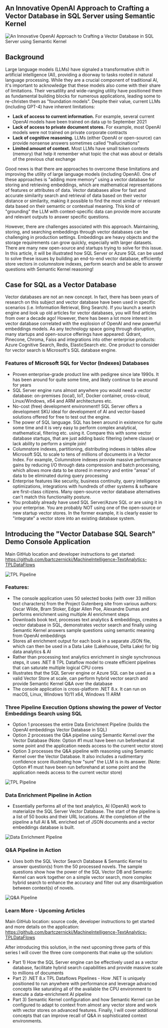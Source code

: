 ## An Innovative OpenAI Approach to Crafting a Vector Database in SQL Server using Semantic Kernel
![An Innovative OpenAI Approach to Crafting a Vector Database in SQL Server using Semantic Kernel](https://raw.githubusercontent.com/bartczernicki/Articles/main/20230507-AnInnovativeOpenAIApproachtoCraftingaVectorDatabaseinSQLServerandusingSemanticKernel/Images/AnInnovativeOpenAIApproachToCraftingAVectorDatabase.png)  

## Background

Large language models (LLMs) have signaled a transformative shift in artificial intelligence (AI), providing a doorway to tasks rooted in natural language processing. While they are a crucial component of traditional AI, it's important to acknowledge that these models also come with their share of limitations. Their versatility and wide-ranging utility have positioned them as fundamental building blocks for numerous applications, leading some to re-christen them as "foundation models". Despite their value, current LLMs (including GPT-4)
have inherent limitations:
* **Lack of access to current information.** For example, several current OpenAI models have been trained on data up to September 2021  
* **Lack of access to private document stores.** For example, most OpenAI models were not trained on private corporate contracts  
* **Lack of cognitive reasoning.** LLMs (either OpenAI or open-source) can provide nonsense answers sometimes called "hallucinations"  
* **Limited amount of context.** Most LLMs have small token contexts (memory) that help it remember what topic the chat was about or details of the previous chat exchange  

Good news is that there are approaches to overcome these limitations and improving the utility of large language models (including OpenAI). One of these approaches is "adding more memory" using a vector database for storing and retrieving embeddings, which are mathematical representations of features or attributes of data. Vector databases allow for fast and accurate similarity search and retrieval of data based on their vector distance or similarity, making it possible to find the most similar or relevant data based on their semantic or contextual meaning. This kind of "grounding" the LLM with context-specific data can provide more accurate and relevant outputs to answer specific questions.

However, there are challenges associated with this approach. Maintaining, storing, and searching embeddings through vector databases can be challenging in production settings. Embeddings are heavy objects and the storage requirements can grow quickly, especially with larger datasets. There are many new open-source and startups trying to solve for this issue. In this article, it will be illustrated how SQL Server or Azure SQL can be used to solve these issues by building an end-to-end vector database, efficiently store vectors in columnstore indexes, perform search and be able to answer questions with Semantic Kernel reasoning!

## Case for SQL as a Vector Database

Vector databases are not an new concept. In fact, there has been years of research on this subject and vector database have been used in specific scenarios (i.e. Information Retrieval, Bing Search).  If you launch a search engine and look up old articles for vector databases, you will find articles from over a decade ago! However, there has been a lot more interest in vector database correlated with the explosion of OpenAI and new powerful embeddings models. As any technology space going through disruption, many startups and open-source offerings have appeared: Qdrant, Pinecone, Chroma, Faiss and integrations into other enterprise products: Azure Cognitive Search, Redis, ElasticSearch etc. One product to consider for vector search is Microsoft's SQL database engine.

### Features of Microsoft SQL for Vector (Indexes) Databases
* Proven enterprise-grade product line with pedigree since late 1990s. It has been around for quite some time, and likely continue to be around for years
* SQL Server engine runs almost anywhere you would need a vector database: on-premises (local), IoT, Docker container, cross-cloud, Linux/Windows, x64 and ARM architectures etc.  
* No-cost (free) development environment!! SQL Server offers a development SKU ideal for development of AI and vector-based solutions offered for free to test out the engine.  
* The power of SQL language. SQL has been around in existence for quite some time and it is very easy to perform complex analytical, mathematical, filtering etc. using it. Compare this with some vector database startups, that are just adding basic filtering (where clause) or lack ability to perform a simple join!  
* Columnstore indexes, partitioning, distributing indexes in tables allow Microsoft SQL to scale to tens of millions of documents in a Vector Index. For example, Columnstore indexes provide massive performance gains by reducing I/O through data compression and batch processing, which allows more data to be stored in memory and entire "areas" of data to be eliminated during query processing  
* Enterprise features like security, business continuity, query intelligence optimizations, integrations with hundreds of other systems & software are first-class citizens. Many open-source vector database alternatives can't match this functionality posture.  
* You probably already have used SQL Server/Azure SQL or are using it in your enterprise. You are probably NOT using one of the open-source or new startup vector stores. In the former example, it is clearly easier to "integrate" a vector store into an existing database system.  

## Introducing the "Vector Database SQL Search" Demo Console Application  

Main GitHub location and developer instructions to get started:  
https://github.com/bartczernicki/MachineIntelligence-TextAnalytics-TPLDataFlows  

![TPL Pipeline](https://raw.githubusercontent.com/bartczernicki/Articles/main/20230507-AnInnovativeOpenAIApproachtoCraftingaVectorDatabaseinSQLServerandusingSemanticKernel/Images/TPLDataFlows-Pipeline.png)  

### Features:
* The console application uses 50 selected books (with over 33 million text characters) from the Project Gutenberg site from various authors: Oscar Wilde, Bram Stoker, Edgar Allen Poe, Alexandre Dumas and performs enrichment using multiple AI enrichment steps
* Downloads book text, processes text analytics & embeddings, creates a vector database in SQL, demonstrates vector search and finally using Semantic Kernel answers sample questions using semantic meaning from OpenAI embeddings
* Stores all enrichment output for each book in a separate JSON file, which can then be used in a Data Lake (Lakehouse, Delta Lake) for big data analytics & AI
* Rather than processing text analytics enrichment in single synchronous steps, it uses .NET 8 TPL Dataflow model to create efficient pipelines that can saturate multiple logical CPU cores  
* Illustrates that the SQL Server engine or Azure SQL can be used as a valid Vector Store at scale, can perform hybrid vector search and provide Semantic Kernel Q&A over the database
* The console application is cross-platform .NET 8.x. It can run on macOS, Linux, Windows 10/11 x64, Windows 11 ARM

### Three Pipeline Execution Options showing the power of Vector Embeddings Search using SQL
* Option 1 processes the entire Data Enrichment Pipeline (builds the OpenAI embeddings Vector Database in SQL)  
* Option 2 processes the Q&A pipeline using Semantic Kernel over the Vector Database (Note: Option #1 must have been run beforehand at some point and the application needs access to the current vector store)  
* Option 3 processes the Q&A pipeline with reasoning using Semantic Kernel over the Vector Database. It also includes a rudimentary confidence score illustrating how "sure" the LLM is in its answer. (Note: Option #1 must have been run beforehand at some point and the application needs access to the current vector store)  

![TPL Pipeline](https://raw.githubusercontent.com/bartczernicki/Articles/main/20230507-AnInnovativeOpenAIApproachtoCraftingaVectorDatabaseinSQLServerandusingSemanticKernel/Images/TPLDataFlows-ConsoleApp.png)  

### Data Enrichment Pipeline in Action  
* Essentially performs all of the text analytics, AI (OpenAI) work to materialize the SQL Server Vector Database. The start of the pipeline is a list of 50 books and their URL locations. At the completion of the pipeline a full AI & ML enriched set of JSON documents and a vector embeddings database is built.  

![Data Enrichment Pipeline](https://raw.githubusercontent.com/bartczernicki/Articles/main/20230507-AnInnovativeOpenAIApproachtoCraftingaVectorDatabaseinSQLServerandusingSemanticKernel/Images/TPLVectorEmbeddingsProcessingConsole.gif)  

### Q&A Pipeline in Action  
* Uses both the SQL Vector Search Database & Semantic Kernel to answer question(s) from the 50 processed novels. The sample questions show how the power of the SQL Vector DB and Semantic Kernel can work together on a simple vector search, more complex hybrid search to enhance the accuracy and filter out any disambiguation between context(s) of novels.

![Q&A Pipeline](https://raw.githubusercontent.com/bartczernicki/Articles/main/20230507-AnInnovativeOpenAIApproachtoCraftingaVectorDatabaseinSQLServerandusingSemanticKernel/Images/TPLDataFlows-Pipeline-Finish.png)  

### Learn More - Upcoming Articles

Main GitHub location: source code, developer instructions to get started and more details on the application:  
https://github.com/bartczernicki/MachineIntelligence-TextAnalytics-TPLDataFlows  

After introducing this solution, in the next upcoming three parts of this series I will cover the three core components that make up the solution:  
* Part 1) How the SQL Server engine can be effectively used as a vector database, facilitate hybrid search capabilities and provide massive scale to millions of documents  
* Part 2) .NET 8.x TPL Dataflows Pipelines - How .NET is uniquely positioned to run anywhere with performance and leverage advanced concepts like saturating all of the available the CPU environment to execute a data-enrichment AI pipeline  
* Part 3) Semantic Kernel configuration and how Semantic Kernel can be configured to adapt to context from almost any vector store and work with vector stores on advanced features. Finally, I will cover additional concepts that can improve recall of Q&A in sophisticated context environments.  
